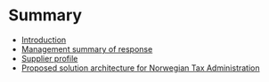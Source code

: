 # Summary

* [Introduction](README.md)
* [Management summary of response](1-management_summary_of_response.md)
* [Supplier profile](2-supplier_profile.md)
* [Proposed solution architecture for Norwegian Tax Administration](3-proposed_solution_architecture_for_norwegian_tax_a.md)

